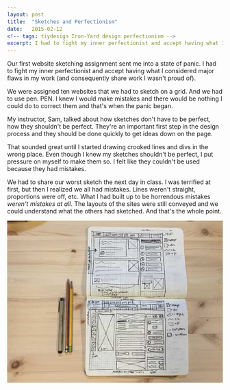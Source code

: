 ```yaml
---
layout: post
title:  "Sketches and Perfectionism"
date:   2015-02-12
<!-- tags: tiydesign Iron-Yard design perfectionism -->
excerpt: I had to fight my inner perfectionist and accept having what I considered major flaws in my work (and consequently share work I wasn't proud of).
---
```


Our first website sketching assignment sent me into a state of panic. I had to fight my inner perfectionist and accept having what I considered major flaws in my work (and consequently share work I wasn't proud of).

We were assigned ten websites that we had to sketch on a grid. And we had to use pen. PEN. I knew I would make mistakes and there would be nothing I could do to correct them and that's when the panic began. 

My instructor, Sam, talked about how sketches don't have to be perfect, how they shouldn't be perfect. They're an important first step in the design process and they should be done quickly to get ideas down on the page.

That sounded great until I started drawing crooked lines and divs in the wrong place. Even though I knew my sketches shouldn't be perfect, I put pressure on myself to make them so. I felt like they couldn't be used because they had mistakes.

We had to share our worst sketch the next day in class. I was terrified at first, but then I realized we all had mistakes. Lines weren't straight, proportions were off, etc. What I had built up to be horrendous mistakes _weren't mistakes at all_. The layouts of the sites were still conveyed and we could understand what the others had sketched. And that's the whole point.

![A couple of my first sketches.](/img/blog/first-sketches.JPG)

